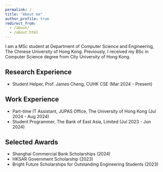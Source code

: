 ```yaml
---
permalink: /
title: "About me"
author_profile: true
redirect_from: 
  - /about/
  - /about.html
---
```


I am a MSc student at Department of Computer Science and Engineering, The Chinese University of Hong Kong. Previously, I received my BSc in Computer Science degree from City University of Hong Kong.

Research Experience
------
- Student Helper, Prof. James Cheng, CUHK CSE (Mar 2024 - Present)

Work Experience
------
- Part-time IT Assistant, JUPAS Office, The University of Hong Kong (Jul 2024 - Aug 2024)
- Student Programmer, The Bank of East Asia, Limited (Jul 2023 - Jun 2024)

Selected Awards
------
- Shanghai Commercial Bank Scholarships (2024)
- HKSAR Government Scholarship (2023)
- Bright Future Scholarships for Outstanding Engineering Students (2023)
